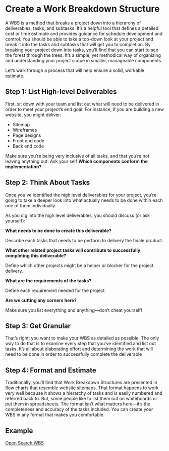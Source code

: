 # Create a Work Breakdown Structure

A WBS is a method that breaks a project down into a hierarchy of deliverables, tasks, and subtasks. It’s a helpful tool that defines a detailed cost or time estimate and provides guidance for schedule development and control.  You should be able to take a top-down look at your project and break it into the tasks and subtasks that will get you to completion. By breaking your project down into tasks, you’ll find that you can start to see the forest through the trees. It’s a simple, yet methodical way of organizing and understanding your project scope in smaller, manageable components.

Let’s walk through a process that will help ensure a solid, workable estimate.

## Step 1: List High-level Deliverables

First, sit down with your team and list out what will need to be delivered in order to meet your project’s end goal. For instance, if you are building a new website, you might deliver:

* Sitemap
* Wireframes
* Page designs
* Front end code
* Back end code

Make sure you’re being very inclusive of all tasks, and that you’re not leaving anything out. Ask your self **Which components conform the implementation?**

## Step 2: Think About Tasks

Once you’ve identified the high level deliverables for your project, you’re going to take a deeper look into what actually needs to be done within each one of them individually. 

As you dig into the high level deliverables, you should discuss (or ask yourself):


**What needs to be done to create this deliverable?**

Describe each tasks that needs to be perform to delivery the finale product.

**What other related project tasks will contribute to successfully completing this deliverable?**

Define which other projects might be a helper or blocker for the project delivery.

**What are the requirements of the tasks?**

Define each requirement needed for the project.

**Are we cutting any corners here?**

Make sure you list everything and anything—don’t cheat yourself!

## Step 3: Get Granular

That’s right: you want to make your WBS as detailed as possible. The only way to do that is to examine every step that you’ve identified and list out tasks. It’s all about elaborating effort and determining the work that will need to be done in order to successfully complete the deliverable

## Step 4: Format and Estimate

Traditionally, you’ll find that Work Breakdown Structures are presented in flow charts that resemble website sitemaps. That format happens to work very well because it shows a hierarchy of tasks and is easily numbered and referred back to. But, some people like to list them out on whiteboards or put them in spreadsheets. The format isn’t what matters here—it’s the completeness and accuracy of the tasks included. You can create your WBS in any format that makes you comfortable.

## Example

[Open Search WBS](https://www.evernote.com/l/Aqx8AJY8VrxMQKgRVX9xCbMFWUFc0ktDGUI)
